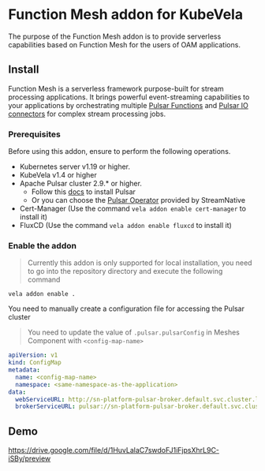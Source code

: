 # Function Mesh addon for KubeVela

The purpose of the Function Mesh addon is to provide serverless capabilities based on Function Mesh for the users of OAM applications.

## Install

Function Mesh is a serverless framework purpose-built for stream processing applications. It brings powerful event-streaming capabilities to your applications by orchestrating multiple [Pulsar Functions](https://functionmesh.io/docs/functions/function-overview) and [Pulsar IO connectors](https://functionmesh.io/docs/connectors/pulsar-io-overview) for complex stream processing jobs.

### Prerequisites

Before using this addon, ensure to perform the following operations.

- Kubernetes server v1.19 or higher.
- KubeVela v1.4 or higher
- Apache Pulsar cluster 2.9.* or higher.
  - Follow this [docs](https://pulsar.apache.org/docs/next/getting-started-helm/) to install Pulsar
  - Or you can choose the [Pulsar Operator](https://docs.streamnative.io/operators/pulsar-operator/pulsar-operator-install) provided by StreamNative
- Cert-Manager (Use the command `vela addon enable cert-manager` to install it)
- FluxCD (Use the command `vela addon enable fluxcd` to install it)

### Enable the addon

> Currently this addon is only supported for local installation, you need to go into the repository directory and execute the following command

```shell
vela addon enable .
```

You need to manually create a configuration file for accessing the Pulsar cluster

> You need to update the value of `.pulsar.pulsarConfig` in Meshes Component with `<config-map-name>`

```yaml
apiVersion: v1
kind: ConfigMap
metadata:
  name: <config-map-name>
  namespace: <same-namespace-as-the-application>
data:
  webServiceURL: http://sn-platform-pulsar-broker.default.svc.cluster.local:8080 # this is an example
  brokerServiceURL: pulsar://sn-platform-pulsar-broker.default.svc.cluster.local:6650 # this is an example
```

## Demo

https://drive.google.com/file/d/1HuvLalaC7swdoFJ1iFjpsXhrL9C-iSBy/preview
